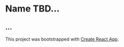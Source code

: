 # Name TBD...

## ...

This project was bootstrapped with [Create React App](https://github.com/facebook/create-react-app).